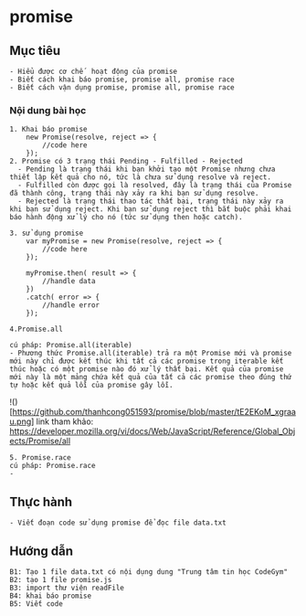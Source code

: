 # promise
## Mục tiêu
    - Hiểu được cơ chế  hoạt động của promise
    - Biết cách khai báo promise, promise all, promise race
    - Biết cách vận dụng promise, promise all, promise race
    
### Nội dung bài học
    1. Khai báo promise
        new Promise(resolve, reject => {
            //code here
		});
    2. Promise có 3 trạng thái Pending - Fulfilled - Rejected
      - Pending là trạng thái khi bạn khởi tạo một Promise nhưng chưa thiết lập kết quả cho nó, tức là chưa sử dụng resolve và reject.
      - Fulfilled còn được gọi là resolved, đây là trạng thái của Promise đã thành công, trạng thái này xảy ra khi bạn sử dụng resolve.
      - Rejected là trạng thái thao tác thất bại, trạng thái này xảy ra khi bạn sử dụng reject. Khi bạn sử dụng reject thì bắt buộc phải khai báo hành động xử lý cho nó (tức sử dụng then hoặc catch).
      
    3. sử dụng promise
        var myPromise = new Promise(resolve, reject => {
            //code here
		});
        
        myPromise.then( result => {
            //handle data
        })
        .catch( error => {
            //handle error
        });
	
    4.Promise.all
    
    cú pháp: Promise.all(iterable)
    - Phương thức Promise.all(iterable) trả ra một Promise mới và promise mới này chỉ được kết thúc khi tất cả các promise trong iterable kết thúc hoặc có một promise nào đó xử lý thất bại. Kết quả của promise mới này là một mảng chứa kết quả của tất cả các promise theo đúng thứ tự hoặc kết quả lỗi của promise gây lỗi.
   
!()[https://github.com/thanhcong051593/promise/blob/master/tE2EKoM_xgraau.png]
    link tham khảo: https://developer.mozilla.org/vi/docs/Web/JavaScript/Reference/Global_Objects/Promise/all
    
    5. Promise.race
    cú pháp: Promise.race
    - 
    
## Thực hành
    - Viết đoạn code sử dụng promise để đọc file data.txt
## Hướng dẫn
    B1: Tạo 1 file data.txt có nội dụng dung "Trung tâm tin học CodeGym"
    B2: tạo 1 file promise.js
    B3: import thư viện readFile
    B4: khai báo promise
    B5: Viết code
